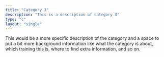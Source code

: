 ```yaml
---
title: "Category 3"
description: "This is a description of category 3"
type: "c"
layout: "single"
---
```


This would be a more specific description of the category and a space to put a bit more background information
like what the category is about, which training this is, where to find extra information,
and so on.
